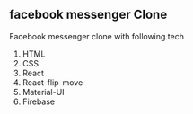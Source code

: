 ## facebook messenger Clone
Facebook messenger clone with following tech

1. HTML
2. CSS
3. React
4. React-flip-move
5. Material-UI
6. Firebase


